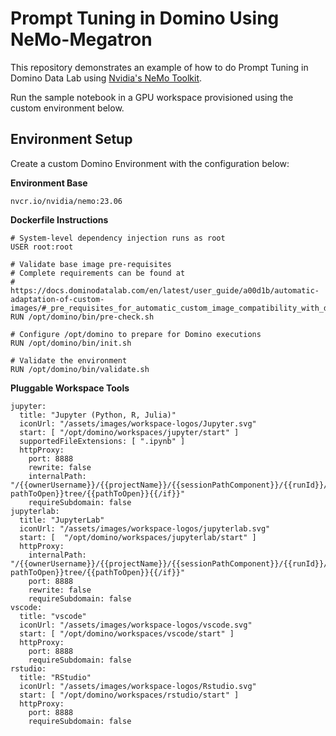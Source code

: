# Prompt Tuning in Domino Using NeMo-Megatron

This repository demonstrates an example of how to do Prompt Tuning in Domino Data Lab using [Nvidia's NeMo Toolkit](https://github.com/NVIDIA/NeMo).

Run the sample notebook in a GPU workspace provisioned using the custom environment below. 

## Environment Setup

Create a custom Domino Environment with the configuration below:

**Environment Base** 

`nvcr.io/nvidia/nemo:23.06`

**Dockerfile Instructions**

```
# System-level dependency injection runs as root
USER root:root

# Validate base image pre-requisites
# Complete requirements can be found at
# https://docs.dominodatalab.com/en/latest/user_guide/a00d1b/automatic-adaptation-of-custom-images/#_pre_requisites_for_automatic_custom_image_compatibility_with_domino
RUN /opt/domino/bin/pre-check.sh

# Configure /opt/domino to prepare for Domino executions
RUN /opt/domino/bin/init.sh

# Validate the environment
RUN /opt/domino/bin/validate.sh
```

**Pluggable Workspace Tools**

```
jupyter:
  title: "Jupyter (Python, R, Julia)"
  iconUrl: "/assets/images/workspace-logos/Jupyter.svg"
  start: [ "/opt/domino/workspaces/jupyter/start" ]
  supportedFileExtensions: [ ".ipynb" ]
  httpProxy:
    port: 8888
    rewrite: false
    internalPath: "/{{ownerUsername}}/{{projectName}}/{{sessionPathComponent}}/{{runId}}/{{#if pathToOpen}}tree/{{pathToOpen}}{{/if}}"
    requireSubdomain: false
jupyterlab:
  title: "JupyterLab"
  iconUrl: "/assets/images/workspace-logos/jupyterlab.svg"
  start: [  "/opt/domino/workspaces/jupyterlab/start" ]
  httpProxy:
    internalPath: "/{{ownerUsername}}/{{projectName}}/{{sessionPathComponent}}/{{runId}}/{{#if pathToOpen}}tree/{{pathToOpen}}{{/if}}"
    port: 8888
    rewrite: false
    requireSubdomain: false
vscode:
  title: "vscode"
  iconUrl: "/assets/images/workspace-logos/vscode.svg"
  start: [ "/opt/domino/workspaces/vscode/start" ]
  httpProxy:
    port: 8888
    requireSubdomain: false
rstudio:
  title: "RStudio"
  iconUrl: "/assets/images/workspace-logos/Rstudio.svg"
  start: [ "/opt/domino/workspaces/rstudio/start" ]
  httpProxy:
    port: 8888
    requireSubdomain: false
```
